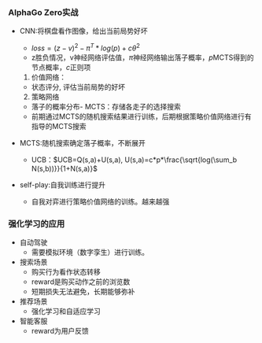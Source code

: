 ### AlphaGo Zero实战

- CNN:将棋盘看作图像，给出当前局势好坏
  - $loss=(z-v)^2-\pi^T*log(p)+c\theta^2$
  - z胜负情况，v神经网络评估值，$\pi$神经网络输出落子概率，$p$MCTS得到的节点概率，$c$正则项
  1. 价值网络：
    - 状态评分, 评估当前局势的好坏
  2. 策略网络
    - 落子的概率分布- MCTS：存储各走子的选择搜索
  - 前期通过MCTS的随机搜索结果进行训练，后期根据策略价值网络进行有指导的MCTS搜索
  
- MCTS:随机搜索确定落子概率，不断展开
  - UCB：$UCB=Q(s,a)+U(s,a), U(s,a)=c*p*\frac{\sqrt{log(\sum_b N(s,b))}}{1+N(s,a)}$
  
- self-play:自我训练进行提升
  - 自我对弈进行策略价值网络的训练。越来越强
  
  
### 强化学习的应用

- 自动驾驶
  - 需要模拟环境（数字孪生）进行训练。
- 搜索场景
  - 购买行为看作状态转移
  - reward是购买动作之前的浏览数
  - 短期损失无法避免，长期能够弥补
- 推荐场景
  - 强化学习和自适应学习
- 智能客服
  - reward为用户反馈